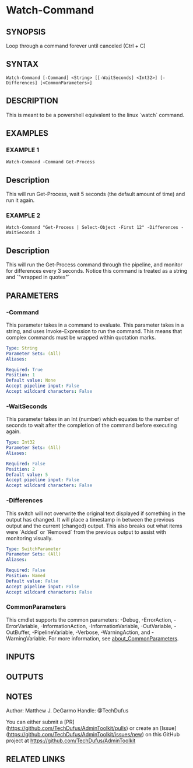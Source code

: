 # Watch-Command

## SYNOPSIS
Loop through a command forever until canceled (Ctrl + C)

## SYNTAX

```
Watch-Command [-Command] <String> [[-WaitSeconds] <Int32>] [-Differences] [<CommonParameters>]
```

## DESCRIPTION
This is meant to be a powershell equivalent to the linux \`watch\` command.

## EXAMPLES

### EXAMPLE 1
```
Watch-Command -Command Get-Process
```

Description
-----------
This will run Get-Process, wait 5 seconds (the default amount of time) and run it again.

### EXAMPLE 2
```
Watch-Command "Get-Process | Select-Object -First 12" -Differences -WaitSeconds 3
```

Description
-----------
This will run the Get-Process command through the pipeline, and monitor for differences every 3 seconds.
Notice this command is treated as a string and \`"wrapped in quotes"\`

## PARAMETERS

### -Command
This parameter takes in a command to evaluate.
This parameter takes in a string, and uses Invoke-Expression to run the command.
This means that complex commands must be wrapped within quotation marks.

```yaml
Type: String
Parameter Sets: (All)
Aliases:

Required: True
Position: 1
Default value: None
Accept pipeline input: False
Accept wildcard characters: False
```

### -WaitSeconds
This parameter takes in an Int (number) which equates to the number of seconds to wait after the completion of the command before executing again.

```yaml
Type: Int32
Parameter Sets: (All)
Aliases:

Required: False
Position: 2
Default value: 5
Accept pipeline input: False
Accept wildcard characters: False
```

### -Differences
This switch will not overwrite the original text displayed if something in the output has changed.
It will place a timestamp in between the previous output and the current (changed) output.
This also breaks out what items were \`Added\` or \`Removed\` from the previous output to assist with monitoring visually.

```yaml
Type: SwitchParameter
Parameter Sets: (All)
Aliases:

Required: False
Position: Named
Default value: False
Accept pipeline input: False
Accept wildcard characters: False
```

### CommonParameters
This cmdlet supports the common parameters: -Debug, -ErrorAction, -ErrorVariable, -InformationAction, -InformationVariable, -OutVariable, -OutBuffer, -PipelineVariable, -Verbose, -WarningAction, and -WarningVariable. For more information, see [about_CommonParameters](http://go.microsoft.com/fwlink/?LinkID=113216).

## INPUTS

## OUTPUTS

## NOTES
Author: Matthew J.
DeGarmo
Handle: @TechDufus

You can either submit a \[PR\](https://github.com/TechDufus/AdminToolkit/pulls)
    or create an \[Issue\](https://github.com/TechDufus/AdminToolkit/issues/new)
    on this GitHub project at https://github.com/TechDufus/AdminToolkit

## RELATED LINKS
